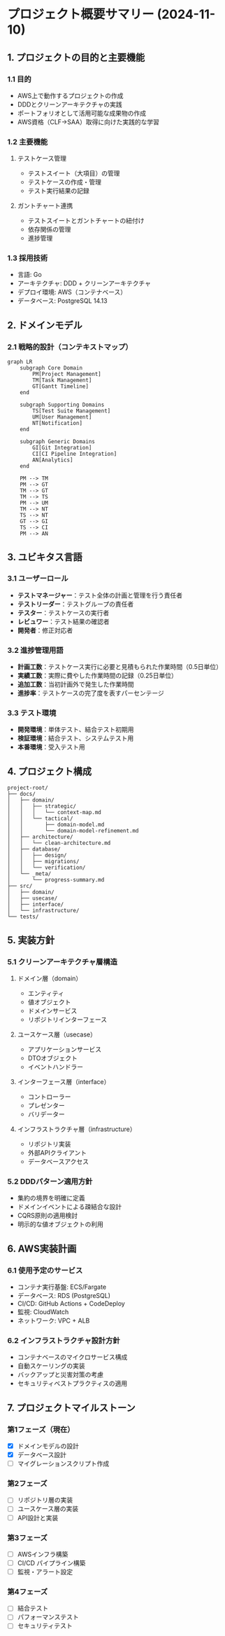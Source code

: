 # プロジェクト概要サマリー (2024-11-10)

## 1. プロジェクトの目的と主要機能

### 1.1 目的
- AWS上で動作するプロジェクトの作成
- DDDとクリーンアーキテクチャの実践
- ポートフォリオとして活用可能な成果物の作成
- AWS資格（CLF→SAA）取得に向けた実践的な学習

### 1.2 主要機能
1. テストケース管理
   - テストスイート（大項目）の管理
   - テストケースの作成・管理
   - テスト実行結果の記録

2. ガントチャート連携
   - テストスイートとガントチャートの紐付け
   - 依存関係の管理
   - 進捗管理

### 1.3 採用技術
- 言語: Go
- アーキテクチャ: DDD + クリーンアーキテクチャ
- デプロイ環境: AWS（コンテナベース）
- データベース: PostgreSQL 14.13

## 2. ドメインモデル

### 2.1 戦略的設計（コンテキストマップ）
```mermaid
graph LR
    subgraph Core Domain
        PM[Project Management]
        TM[Task Management]
        GT[Gantt Timeline]
    end
    
    subgraph Supporting Domains
        TS[Test Suite Management]
        UM[User Management]
        NT[Notification]
    end
    
    subgraph Generic Domains
        GI[Git Integration]
        CI[CI Pipeline Integration]
        AN[Analytics]
    end
    
    PM --> TM
    PM --> GT
    TM --> GT
    TM --> TS
    PM --> UM
    TM --> NT
    TS --> NT
    GT --> GI
    TS --> CI
    PM --> AN
```

## 3. ユビキタス言語

### 3.1 ユーザーロール
- **テストマネージャー**：テスト全体の計画と管理を行う責任者
- **テストリーダー**：テストグループの責任者
- **テスター**：テストケースの実行者
- **レビュワー**：テスト結果の確認者
- **開発者**：修正対応者

### 3.2 進捗管理用語
- **計画工数**：テストケース実行に必要と見積もられた作業時間（0.5日単位）
- **実績工数**：実際に費やした作業時間の記録（0.25日単位）
- **追加工数**：当初計画外で発生した作業時間
- **進捗率**：テストケースの完了度を表すパーセンテージ

### 3.3 テスト環境
- **開発環境**：単体テスト、結合テスト初期用
- **検証環境**：結合テスト、システムテスト用
- **本番環境**：受入テスト用

## 4. プロジェクト構成

```
project-root/
├── docs/
│   ├── domain/
│   │   ├── strategic/
│   │   │   └── context-map.md
│   │   └── tactical/
│   │       ├── domain-model.md
│   │       └── domain-model-refinement.md
│   ├── architecture/
│   │   └── clean-architecture.md
│   ├── database/
│   │   ├── design/
│   │   ├── migrations/
│   │   └── verification/
│   └── _meta/
│       └── progress-summary.md
├── src/
│   ├── domain/
│   ├── usecase/
│   ├── interface/
│   └── infrastructure/
└── tests/
```

## 5. 実装方針

### 5.1 クリーンアーキテクチャ層構造
1. ドメイン層（domain）
   - エンティティ
   - 値オブジェクト
   - ドメインサービス
   - リポジトリインターフェース

2. ユースケース層（usecase）
   - アプリケーションサービス
   - DTOオブジェクト
   - イベントハンドラー

3. インターフェース層（interface）
   - コントローラー
   - プレゼンター
   - バリデーター

4. インフラストラクチャ層（infrastructure）
   - リポジトリ実装
   - 外部APIクライアント
   - データベースアクセス

### 5.2 DDDパターン適用方針
- 集約の境界を明確に定義
- ドメインイベントによる疎結合な設計
- CQRS原則の適用検討
- 明示的な値オブジェクトの利用

## 6. AWS実装計画

### 6.1 使用予定のサービス
- コンテナ実行基盤: ECS/Fargate
- データベース: RDS (PostgreSQL)
- CI/CD: GitHub Actions + CodeDeploy
- 監視: CloudWatch
- ネットワーク: VPC + ALB

### 6.2 インフラストラクチャ設計方針
- コンテナベースのマイクロサービス構成
- 自動スケーリングの実装
- バックアップと災害対策の考慮
- セキュリティベストプラクティスの適用

## 7. プロジェクトマイルストーン

### 第1フェーズ（現在）
- [x] ドメインモデルの設計
- [x] データベース設計
- [ ] マイグレーションスクリプト作成

### 第2フェーズ
- [ ] リポジトリ層の実装
- [ ] ユースケース層の実装
- [ ] API設計と実装

### 第3フェーズ
- [ ] AWSインフラ構築
- [ ] CI/CD パイプライン構築
- [ ] 監視・アラート設定

### 第4フェーズ
- [ ] 結合テスト
- [ ] パフォーマンステスト
- [ ] セキュリティテスト
